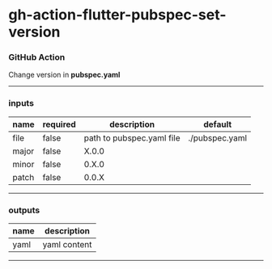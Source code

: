 # gh-action-flutter-pubspec-set-version

### GitHub Action
Change version in **pubspec.yaml**

---
### inputs

| name | required | description               | default      |
|------|----------|---------------------------|--------------|
| file | false     | path to pubspec.yaml file|./pubspec.yaml|
| major | false   | X.0.0                     |              |
| minor | false   | 0.X.0                     |              |
| patch | false   | 0.0.X                     |              |

---
### outputs

| name | description |
|------|-------------|
| yaml | yaml content|

---